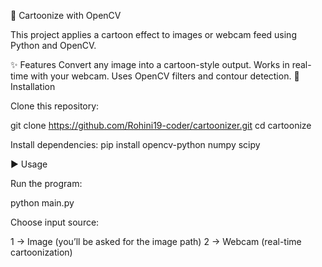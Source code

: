 🎨 Cartoonize with OpenCV

This project applies a cartoon effect to images or webcam feed using Python and OpenCV.

✨ Features
Convert any image into a cartoon-style output.
Works in real-time with your webcam.
Uses OpenCV filters and contour detection.
🚀 Installation

Clone this repository:

git clone https://github.com/Rohini19-coder/cartoonizer.git
cd cartoonize


Install dependencies:
pip install opencv-python numpy scipy

▶️ Usage

Run the program:

python main.py


Choose input source:

1 → Image (you’ll be asked for the image path)
2 → Webcam (real-time cartoonization)
